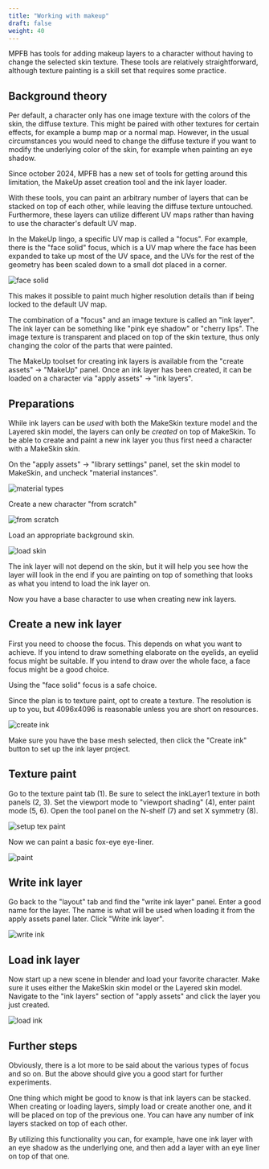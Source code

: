 ```yaml
---
title: "Working with makeup"
draft: false
weight: 40
---
```


MPFB has tools for adding makeup layers to a character without having to change the selected
skin texture. These tools are relatively straightforward, although texture painting is
a skill set that requires some practice.

## Background theory

Per default, a character only has one image texture with the colors of the skin, the
diffuse texture. This might be paired with other textures for certain effects, for example
a bump map or a normal map. However, in the usual circumstances you would need to change
the diffuse texture if you want to modify the underlying color of the skin, for example
when painting an eye shadow. 

Since october 2024, MPFB has a new set of tools for getting around this limitation, 
the MakeUp asset creation tool and the ink layer loader.

With these tools, you can paint an arbitrary number of layers that can be stacked on top of
each other, while leaving the diffuse texture untouched. Furthermore, these layers can
utilize different UV maps rather than having to use the character's default UV map.

In the MakeUp lingo, a specific UV map is called a "focus". For example, there is the
"face solid" focus, which is a UV map where the face has been expanded to take up most of
the UV space, and the UVs for the rest of the geometry has been scaled down to a small dot 
placed in a corner. 

![face solid](makeup_face_solid.png)

This makes it possible to paint much higher resolution details than 
if being locked to the default UV map.

The combination of a "focus" and an image texture is called an "ink layer". The ink layer
can be something like "pink eye shadow" or "cherry lips". The image texture is transparent
and placed on top of the skin texture, thus only changing the color of the parts that
were painted.

The MakeUp toolset for creating ink layers is available from the "create assets" -> "MakeUp"
panel. Once an ink layer has been created, it can be loaded on a character via "apply assets" ->
"ink layers".

## Preparations

While ink layers can be *used* with both the MakeSkin texture model and the Layered skin model, the layers can only be *created* on top of MakeSkin. To be able to create and paint a new ink
layer you thus first need a character with a MakeSkin skin.

On the "apply assets" -> "library settings" panel, set the skin model to MakeSkin, and uncheck "material instances".

![material types](makeup_set_material_type.png)

Create a new character "from scratch"

![from scratch](makeup_from_scratch.png)

Load an appropriate background skin. 

![load skin](makeup_load_skin.png)

The ink layer will not depend on the skin, but it will help you see how the layer will 
look in the end if you are painting on top of something that looks as what you intend 
to load the ink layer on.

Now you have a base character to use when creating new ink layers.

## Create a new ink layer

First you need to choose the focus. This depends on what you want to achieve. If you intend
to draw something elaborate on the eyelids, an eyelid focus might be suitable. If you intend
to draw over the whole face, a face focus might be a good choice. 

Using the "face solid" focus is a safe choice.

Since the plan is to texture paint, opt to create a texture. The resolution is up to you,
but 4096x4096 is reasonable unless you are short on resources.

![create ink](makeup_create_ink.png)

Make sure you have the base mesh selected, then click the "Create ink" button to set up the ink layer project.

## Texture paint

Go to the texture paint tab (1). Be sure to select the inkLayer1 texture in both panels (2, 3). Set the viewport mode to "viewport shading" (4), enter paint mode (5, 6). Open the tool panel on the N-shelf (7) and set X symmetry (8).

![setup tex paint](makeup_setup_texpaint.png)

Now we can paint a basic fox-eye eye-liner.

![paint](makeup_paint.png)

## Write ink layer

Go back to the "layout" tab and find the "write ink layer" panel. Enter a good name for the layer. 
The name is what will be used when loading it from the apply assets panel later. Click "Write ink layer".

![write ink](makeup_writeink.png)

## Load ink layer

Now start up a new scene in blender and load your favorite character. Make sure it uses either the MakeSkin skin model or the Layered skin model. Navigate to the "ink layers" section of "apply assets" and click the layer you just created.

![load ink](makeup_loadink.png)

## Further steps

Obviously, there is a lot more to be said about the various types of focus and so on. But the
above should give you a good start for further experiments.

One thing which might be good to know is that ink layers can be stacked. When creating or 
loading layers, simply load or create another one, and it will be placed on top of the previous one.
You can have any number of ink layers stacked on top of each other.

By utilizing this functionality you can, for example, have one ink layer with an eye shadow as the underlying one, and then add a layer with an eye liner on top of that one.

 

